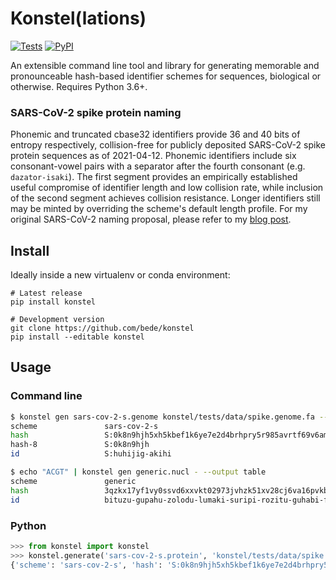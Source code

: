 # Konstel(lations)

[![Tests](https://img.shields.io/github/workflow/status/bede/konstel/tests)](https://github.com/bede/konstel/actions)
[![PyPI](https://img.shields.io/pypi/v/konstel.svg?color=brightgreen)](https://badge.fury.io/py/konstel)

An extensible command line tool and library for generating memorable and pronounceable hash-based identifier schemes for sequences, biological or otherwise. Requires Python 3.6+.

### SARS-CoV-2 spike protein naming

Phonemic and truncated cbase32 identifiers provide 36 and 40 bits of entropy respectively, collision-free for publicly deposited SARS-CoV-2 spike protein sequences as of 2021-04-12. Phonemic identifiers include six consonant-vowel pairs with a separator after the fourth consonant (e.g. `dazator-isaki`). The first segment provides an empirically established useful compromise of identifier length and low collision rate, while inclusion of the second segment achieves collision resistance. Longer identifiers still may be minted by overriding the scheme's default length profile. For my original SARS-CoV-2 naming proposal, please refer to my [blog post](https://log.bede.im/2021/01/19/covid-hashes).

## Install

Ideally inside a new virtualenv or conda environment:

```shell
# Latest release
pip install konstel

# Development version
git clone https://github.com/bede/konstel
pip install --editable konstel
```


## Usage 

### Command line

```bash
$ konstel gen sars-cov-2-s.genome konstel/tests/data/spike.genome.fa --output table
scheme               sars-cov-2-s   
hash                 S:0k8n9hjh5xh5kbef1k6ye7e2d4brhpry5r985avrtf69v6amrbc0
hash-8               S:0k8n9hjh     
id                   S:huhijig-akihi  

$ echo "ACGT" | konstel gen generic.nucl - --output table
scheme               generic        
hash                 3qzkx17yf1vy0ssvd6xxvkt02973jvhzk51xv28cj6va16pvkbr0
id                   bituzu-gupahu-zolodu-lumaki-suripi-rozitu-guhabi-figogo
```


### Python

```python
>>> from konstel import konstel
>>> konstel.generate('sars-cov-2-s.protein', 'konstel/tests/data/spike.prot.fa')
{'scheme': 'sars-cov-2-s', 'hash': 'S:0k8n9hjh5xh5kbef1k6ye7e2d4brhpry5r985avrtf69v6amrbc0', 'hash-8': 'S:0k8n9hjh', 'id': 'S:huhijig-akihi'}
```

